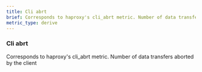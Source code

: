 ```yaml
---
title: Cli abrt
brief: Corresponds to haproxy's cli_abrt metric. Number of data transfers aborted by the client
metric_type: derive
---
```

### Cli abrt

Corresponds to haproxy's cli_abrt metric. Number of data transfers aborted by the client